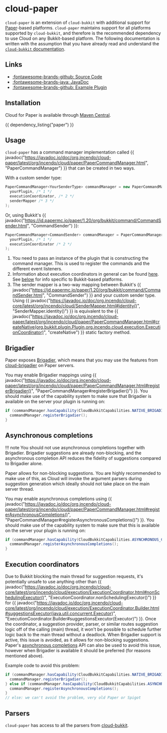 # cloud-paper

`cloud-paper` is an extension of `cloud-bukkit` with additional support for
[Paper](https://papermc.io/software/paper)-based platforms. `cloud-paper` maintains support for all platforms supported
by `cloud-bukkit`, and therefore is the recommended dependency to use Cloud on any Bukkit-based platform.
The following documentation is written with the assumption that you have already read and understand the
[`cloud-bukkit` documentation](bukkit.md).

## Links

<div class="grid cards" markdown>

- [:fontawesome-brands-github: Source Code](https://github.com/Incendo/cloud-minecraft/tree/master/cloud-paper)
- [:fontawesome-brands-java: JavaDoc](https://javadoc.io/doc/org.incendo/cloud-paper)
- [:fontawesome-brands-github: Example Plugin](https://github.com/Incendo/cloud-minecraft/tree/master/examples/example-bukkit)

</div>

## Installation

Cloud for Paper is available through [Maven Central](https://central.sonatype.com/artifact/org.incendo/cloud-paper).

{{ dependency_listing("paper") }}

## Usage

`cloud-paper` has a command manager implementation called
{{ javadoc("https://javadoc.io/doc/org.incendo/cloud-paper/latest/org/incendo/cloud/paper/PaperCommandManager.html", "PaperCommandManager") }}
that can be created in two ways.

With a custom sender type:

```java
PaperCommandManager<YourSenderType> commandManager = new PaperCommandManager<>(
  yourPlugin, /* 1 */
  executionCoordinator, /* 2 */
  senderMapper /* 3 */
);
```

Or, using Bukkit's {{ javadoc("https://jd.papermc.io/paper/1.20/org/bukkit/command/CommandSender.html", "CommandSender") }}:

```java
PaperCommandManager<CommandSender> commandManager = PaperCommandManager.createNative(
  yourPlugin, /* 1 */
  executionCoordinator /* 2 */
);
```

1. You need to pass an instance of the plugin that is constructing the command manager. This is used to register
   the commands and the different event listeners.
2. Information about execution coordinators in general can be found
   [here](../core/index.md#execution-coordinators). See [below](#execution-coordinators) for info specific to
   Bukkit-based platforms.
3. The sender mapper is a two-way mapping between Bukkit's
   {{ javadoc("https://jd.papermc.io/paper/1.20/org/bukkit/command/CommandSender.html", "CommandSender") }} and your custom sender type.
   Using {{ javadoc("<https://javadoc.io/doc/org.incendo/cloud-core/latest/org/incendo/cloud/SenderMapper.html#identity()>", "SenderMapper.identity()") }}
   is equivalent to the {{ javadoc("<https://javadoc.io/doc/org.incendo/cloud-paper/latest/org/incendo/cloud/paper/PaperCommandManager.html#createNative(org.bukkit.plugin.Plugin,org.incendo.cloud.execution.ExecutionCoordinator)>", "createNative") }}
   static factory method.

## Brigadier

Paper exposes [Brigadier](https://github.com/mojang/brigadier), which means that you may use the features
from [cloud-brigadier](brigadier.md) on Paper servers.

You may enable Brigadier mappings using
{{ javadoc("<https://javadoc.io/doc/org.incendo/cloud-paper/latest/org/incendo/cloud/paper/PaperCommandManager.html#registerBrigadier()>", "PaperCommandManager#registerBrigadier()") }}.
You should make use of the
capability system to make sure that Brigadier is available on the server your plugin is running on:

```java
if (commandManager.hasCapability(CloudBukkitCapabilities.NATIVE_BRIGADIER)) {
  commandManager.registerBrigadier();
}
```

## Asynchronous completions

<!-- prettier-ignore -->
!!! note
    You should not use asynchronous completions together with Brigadier. Brigadier suggestions are already non-blocking,
    and the asynchronous completion API reduces the fidelity of suggestions compared to Brigadier alone.

Paper allows for non-blocking suggestions. You are highly recommended to make use of this, as Cloud will invoke
the argument parsers during suggestion generation which ideally should not take place on the main server thread.

You may enable asynchronous completions using
{{ javadoc("<https://javadoc.io/doc/org.incendo/cloud-paper/latest/org/incendo/cloud/paper/PaperCommandManager.html#registerAsynchronousCompletions()>", "PaperCommandManager#registerAsynchronousCompletions()") }}.
You should make use of the capability system to make sure that this is available on the server your plugin is running on:

```java
if (commandManager.hasCapability(CloudBukkitCapabilities.ASYNCHRONOUS_COMPLETION)) {
  commandManager.registerAsynchronousCompletions();
}
```

## Execution coordinators

Due to Bukkit blocking the main thread for suggestion requests, it's potentially unsafe to use anything other than
{{ javadoc("<https://javadoc.io/doc/org.incendo/cloud-core/latest/org/incendo/cloud/execution/ExecutionCoordinator.html#nonSchedulingExecutor()>", "ExecutionCoordinator.nonSchedulingExecutor()") }}
for
{{ javadoc("<https://javadoc.io/doc/org.incendo/cloud-core/latest/org/incendo/cloud/execution/ExecutionCoordinator.Builder.html#suggestionsExecutor(java.util.concurrent.Executor)>", "ExecutionCoordinator.Builder#suggestionsExecutor(Executor)") }}.
Once the coordinator, a suggestion provider, parser,
or similar routes suggestion logic off of the calling \(main) thread, it won't be possible to schedule further logic
back to the main thread without a deadlock. When Brigadier support is active, this issue is avoided, as it allows
for non-blocking suggestions. Paper's [asynchronous completions](#asynchronous-completions) API can also be used to
avoid this issue, however when Brigadier is available it should be preferred (for reasons mentioned above).

Example code to avoid this problem:

```java
if (commandManager.hasCapability(CloudBukkitCapabilities.NATIVE_BRIGADIER)) {
  commandManager.registerBrigadier();
} else if (commandManager.hasCapability(CloudBukkitCapabilities.ASYNCHRONOUS_COMPLETION)) {
  commandManager.registerAsynchronousCompletions();
}
// else: we can't avoid the problem, very old Paper or Spigot
```

## Parsers

`cloud-paper` has access to all the parsers from [cloud-bukkit](bukkit.md#parsers).
